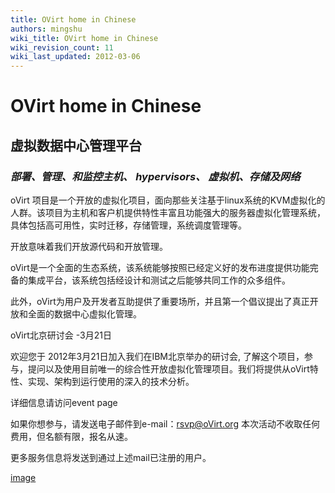 ```yaml
---
title: OVirt home in Chinese
authors: mingshu
wiki_title: OVirt home in Chinese
wiki_revision_count: 11
wiki_last_updated: 2012-03-06
---
```


# OVirt home in Chinese

## 虚拟数据中心管理平台

### *部署、管理、和监控主机、 hypervisors、 虚拟机、存储及网络*

oVirt 项目是一个开放的虚拟化项目，面向那些关注基于linux系统的KVM虚拟化的人群。该项目为主机和客户机提供特性丰富且功能强大的服务器虚拟化管理系统，具体包括高可用性，实时迁移，存储管理，系统调度管理等。

开放意味着我们开放源代码和开放管理。

oVirt是一个全面的生态系统，该系统能够按照已经定义好的发布进度提供功能完备的集成平台，该系统包括经设计和测试之后能够共同工作的众多组件。

此外，oVirt为用户及开发者互助提供了重要场所，并且第一个倡议提出了真正开放和全面的数据中心虚拟化管理。

oVirt北京研讨会 -3月21日

欢迎您于 2012年3月21日加入我们在IBM北京举办的研讨会, 了解这个项目，参与，提问以及使用目前唯一的综合性开放虚拟化管理项目。我们将提供从oVirt特性、实现、架构到运行使用的深入的技术分析。

详细信息请访问event page

如果你想参与，请发送电子邮件到e-mail：rsvp@oVirt.org 本次活动不收取任何费用，但名额有限，报名从速。

更多服务信息将发送到通过上述mail已注册的用户。

[image](:wp-content/uploads/2012/02/oVirtFOSDEM.jpg)
